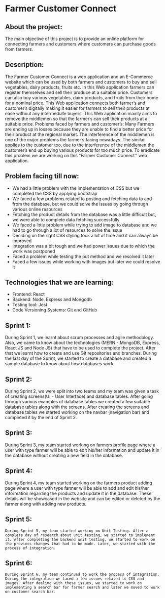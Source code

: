 # Farmer Customer Connect

## About the project:
The main objective of this project is to provide an online platform for connecting farmers and customers where customers can purchase goods from farmers.

## Description:
The Farmer Customer Connect is a web application and an E-Commerce website which can be used by both farmers and customers to buy and sell vegetables, dairy products, fruits etc. In this Web application farmers can register themselves and sell their produce at a suitable price. Customers can also buy various vegetables, dairy products, and fruits from their home for a nominal price. This Web application connects both farmer’s and customer’s digitally making it easier for farmers to sell their products at ease without any intermediate buyers. This Web application mainly aims to remove the middlemen so that the farmer’s can sell their products at a suitable price.
Problems faced by farmers and customer’s:
Many Farmers are ending up in losses because they are unable to find a better price for their product at the regional market. The interference of the middlemen is one of the major problems the farmer’s facing nowadays. The similar applies to the customer too, due to the interference of the middlemen the customer’s end up buying various products for too much price. To eradicate this problem we are working on this “Farmer Customer Connect'' web application.

## Problem facing till now:
* We had a little problem with the implementation of CSS but we completed the CSS by applying bootstrap
* We faced a few problems related to posting and fetching data to and from the database, but we could solve the issues by going through various online resources
* Fetching the product details from the database was a little difficult but, we were able to complete data fetching successfully
* We faced a little problem while trying to add image to database and we had to go through a lot of resources to solve the issue
* Deciding on the right CSS styling took a lot of time and it can always be improved
* Integration was a bit tough and we had power issues due to which the work was postponed
* Faced a problem while testing the put method and we resolved it later
* Faced a few issues while working with images but later we could resolve it






## Technologies that we are learning:

* Frontend:
React
* Backend:
Node, Express and Mongodb
* Testing tool:
Jest
* Code Versioning Systems:
Git and GitHub

## Sprint 1:
During Sprint 1, we learnt about scrum processes and agile methodology. Also, we came to know about the technologies (MERN - MongoDB, Express, React JS and Node JS) that have to be used to complete the project. After that we learnt how to create and use Git repositories and branches. During the last day of the Sprint, we started to create a database and created a sample database to know about how databases work.

## Sprint 2:
During Sprint 2, we were split into two teams and my team was given a task of creating screens(UI - User Interface) and database tables. After going through various examples of database tables we created a few suitable database tables along with the screens. After creating the screens and database tables we started working on the navbar (navigation bar) and completed it by the end of Sprint 2.

## Sprint 3:
During Sprint 3, my team started working on farmers profile page where a user with type farmer will be able to edit his/her information and update it in the database without creating a new field in the database.

## Sprint 4:
During Sprint 4, my team started working on the farmers product adding page where a user with type farmer will be able to add and edit his/her information regarding the products and update it in the database. These details will be showcased in the website and can be edited or deleted by the farmer along with adding new products.

## Sprint 5:
	During Sprint 5, my team started working on Unit Testing. After a complete day of research about unit testing, we started to implement it. After completing the backend unit testing, we started to work on the previous changes that had to be made. Later, we started with the process of integration.

## Sprint 6:
	During Sprint 6, my team continued to work the process of integration. During the integration we faced a few issues related to CSS and images. After dealing with these issues, we started to work on implementing a search bar for farmer search and later we moved to work on customer search bar.
